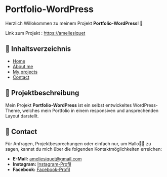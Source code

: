 # Portfolio-WordPress

Herzlich Willokommen zu meinem Projekt **Portfolio-WordPress**! 🥳

Link zum Projekt : [https://ameliesiquet](https://ameliesiquet.com)

## 📖 Inhaltsverzeichnis

- [Home](#home)
- [About me](#about-me)
- [My projects](#my-projects)
- [Contact](#contact)


## 📝 Projektbeschreibung

Mein Projekt **Portfolio-WordPress** ist ein selbst entwickeltes WordPress-Theme, welches mein  Portfolio in einem responsiven und ansprechenden Layout darstellt.

## 📲 Contact

Für Anfragen, Projektbesprechungen oder einfach nur, um Hallo👋🏻 zu sagen, kannst du mich über die folgenden Kontaktmöglichkeiten erreichen:

- **E-Mail:** [ameliesiquet@gmail.com](mailto:ameliesiquet@gmail.com)
- **Instagram:** [Instagram-Profil](https://www.instagram.com/amelie_siquet/)
- **Facebook:** [Facebook-Profil](https://www.facebook.com/amelie.siquet/)

